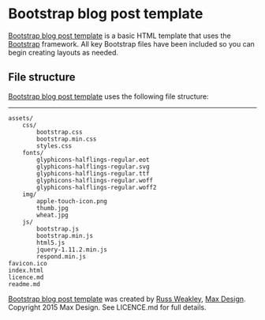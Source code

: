 # Bootstrap blog post template

[Bootstrap blog post template](https://github.com/russmaxdesign/07-bootstrap-blog-post-template) is a basic HTML template that uses the [Bootstrap](http://getbootstrap.com/)  framework. All key Bootstrap files have been included so you can begin creating layouts as needed.

## File structure

[Bootstrap blog post template](https://github.com/russmaxdesign/07-bootstrap-blog-post-template) uses the following file structure:

-------------

	assets/
		css/
			bootstrap.css
			bootstrap.min.css
			styles.css
		fonts/
			glyphicons-halflings-regular.eot
			glyphicons-halflings-regular.svg
			glyphicons-halflings-regular.ttf
			glyphicons-halflings-regular.woff
			glyphicons-halflings-regular.woff2
		img/
			apple-touch-icon.png
			thumb.jpg
			wheat.jpg
		js/
			bootstrap.js
			bootstrap.min.js
			html5.js
			jquery-1.11.2.min.js
			respond.min.js
	favicon.ico
	index.html
	licence.md
	readme.md

[Bootstrap blog post template](https://github.com/russmaxdesign/07-bootstrap-blog-post-template) was created by [Russ Weakley](https://twitter.com/russmaxdesign), [Max Design](http://maxdesign.com.au/). Copyright 2015 Max Design. See LICENCE.md for full details.